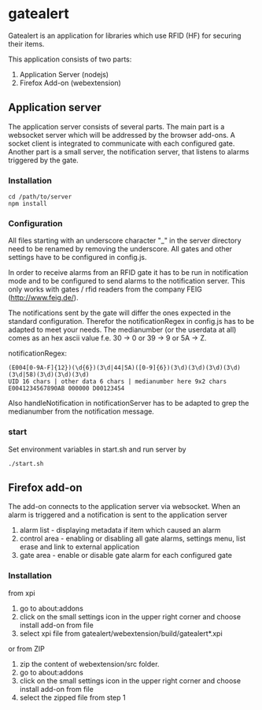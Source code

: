 # gatealert

Gatealert is an application for libraries which use RFID (HF) for securing their items. 

This application consists of two parts:
1. Application Server (nodejs)
2. Firefox Add-on (webextension)

## Application server

The application server consists of several parts. The main part is a websocket server which will be addressed by the browser add-ons. A socket client is integrated to communicate with each configured gate. Another part is a small server, the notification server, that listens to alarms triggered by the gate.


### Installation

    cd /path/to/server
    npm install
    
### Configuration

All files starting with an underscore character "\_" in the server directory need to be renamed by removing the underscore.
All gates and other settings have to be configured in config.js.

In order to receive alarms from an RFID gate it has to be run in notification mode and to be configured to send alarms to the notification server. This only works with gates / rfid readers from the company FEIG (http://www.feig.de/).

The notifications sent by the gate will differ the ones expected in the standard configuration. Therefor the notificationRegex in config.js has to be adapted to meet your needs. The medianumber (or the userdata at all) comes as an hex ascii value f.e. 30 -> 0 or 39 -> 9 or 5A -> Z.

notificationRegex: 
    
    (E004[0-9A-F]{12})(\d{6})(3\d|44|5A)([0-9]{6})(3\d)(3\d)(3\d)(3\d)(3\d|58)(3\d)(3\d)(3\d)
    UID 16 chars | other data 6 chars | medianumber here 9x2 chars
    E0041234567890AB 000000 D00123454

Also handleNotification in notificationServer has to be adapted to grep the medianumber from the notification message.

### start

Set environment variables in start.sh and run server by

    ./start.sh

## Firefox add-on
 
The add-on connects  to the application server via websocket. When an alarm is triggered and a notification is sent to the application server

1. alarm list - displaying metadata if item which caused an alarm
2. control area - enabling or disabling all gate alarms, settings menu, list erase and link to external application
3. gate area - enable or disable gate alarm for each configured gate

### Installation

from xpi
 
1. go to about:addons
2. click on the small settings icon in the upper right corner and choose install add-on from file
3. select xpi file from gatealert/webextension/build/gatealert*.xpi  

or from ZIP

1. zip the content of webextension/src folder.
2. go to about:addons
3. click on the small settings icon in the upper right corner and choose install add-on from file
4. select the zipped file from step 1

